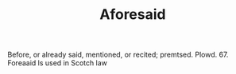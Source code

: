 ---
title: Aforesaid
permalink: "/definitions/aforesaid.html"
body: Before, or already said, mentioned, or recited; premtsed. Plowd. 67. Foreaaid
  ls used in Scotch law
published_at: '2018-07-07'
layout: post
---